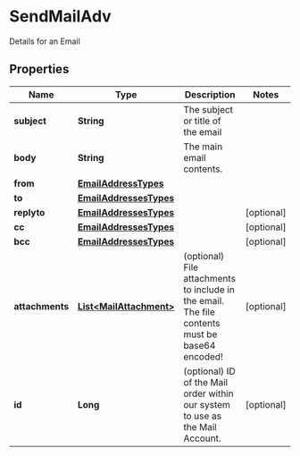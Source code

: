

# SendMailAdv

Details for an Email

## Properties

| Name | Type | Description | Notes |
|------------ | ------------- | ------------- | -------------|
|**subject** | **String** | The subject or title of the email |  |
|**body** | **String** | The main email contents. |  |
|**from** | [**EmailAddressTypes**](EmailAddressTypes.md) |  |  |
|**to** | [**EmailAddressesTypes**](EmailAddressesTypes.md) |  |  |
|**replyto** | [**EmailAddressesTypes**](EmailAddressesTypes.md) |  |  [optional] |
|**cc** | [**EmailAddressesTypes**](EmailAddressesTypes.md) |  |  [optional] |
|**bcc** | [**EmailAddressesTypes**](EmailAddressesTypes.md) |  |  [optional] |
|**attachments** | [**List&lt;MailAttachment&gt;**](MailAttachment.md) | (optional) File attachments to include in the email.  The file contents must be base64 encoded! |  [optional] |
|**id** | **Long** | (optional)  ID of the Mail order within our system to use as the Mail Account. |  [optional] |




